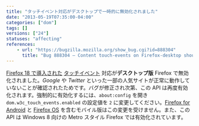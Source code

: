 ```yaml
---
title: "タッチイベント対応がデスクトップで一時的に無効化されました"
date: "2013-05-19T07:35:00-04:00"
categories: ["dom"]
tags: []
versions: ["24"]
statuses: "affecting"
references:
    - url: "https://bugzilla.mozilla.org/show_bug.cgi?id=888304"
      title: "Bug 888304 – Content touch-events on Firefox-desktop should be disabled until we can support them properly"
---
```

[Firefox 18 で導入された](https://www.fxsitecompat.com/ja/docs/2012/moztouch-events-were-removed-in-favour-of-the-standard-touch-events/) [タッチイベント](https://developer.mozilla.org/docs/Web/Guide/API/DOM/Events/Touch_events) 対応が**デスクトップ版** Firefox で無効化されました。*Google* や *Twitter* といった一部の人気サイトが正常に動作していないことが確認されたためです。バグが修正され次第、この API は再度有効化されます。強制的に有効化するには、`about:config` を開き `dom.w3c_touch_events.enabled` の設定値を `2` に変更してください。[Firefox for Android](https://developer.mozilla.org/docs/Mozilla/Firefox_for_Android) と [Firefox OS](https://developer.mozilla.org/docs/Mozilla/Firefox_OS) を含むモバイル版はこの変更を受けません。また、この API は Windows 8 向けの Metro スタイル Firefox では有効化されています。
